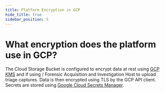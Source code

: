 ```yaml
---
title: Platform Encryption in GCP
hide_title: true
sidebar_position: 5
---
```


# What encryption does the platform use in GCP?

The Cloud Storage Bucket is configured to encrypt data at rest using [GCP KMS](https://cloud.google.com/security/products/security-key-management) and if using / Forensic Acquisition and Investigation Host to upload triage captures.
Data is then encrypted using TLS by the GCP API client.
Secrets are stored using [Google Cloud Secrets Manager](https://cloud.google.com/security/products/secret-manager).
